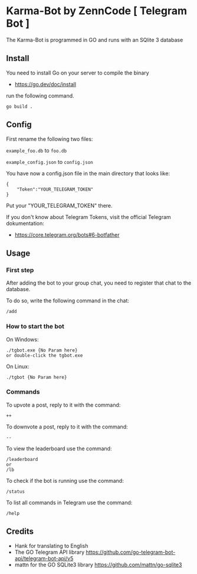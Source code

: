# Karma-Bot by ZennCode [ Telegram Bot ]

The Karma-Bot is programmed in  GO and runs with an SQlite 3 database

## Install 

You need to install Go on your server to compile the binary

- https://go.dev/doc/install

run the following command.
```
go build .
```

## Config

First rename the following two files: 

`example_foo.db` to `foo.db`

`example_config.json` to `config.json`

You have now a config.json file in the main directory that looks like:

```
{
	"Token":"YOUR_TELEGRAM_TOKEN"	
}
```
Put your "YOUR_TELEGRAM_TOKEN" there.

If you don't know about Telegram Tokens, visit the official Telegram dokumentation:

- https://core.telegram.org/bots#6-botfather


## Usage

### First step

After adding the bot to your group chat, you need to register that chat to the database.

To do so, write the following command in the chat:
```
/add
```
### How to start the bot

On Windows:
```
./tgbot.exe {No Param here}
or double-click the tgbot.exe
```
On Linux:
```
./tgbot {No Param here}
```

### Commands
To upvote a post, reply to it with the command:
```
++
```
To downvote a post, reply to it with the command:
```
--
```
To view the leaderboard use the command:
```
/leaderboard 
or 
/lb
```
To check if the bot is running use the command:
```
/status
```
To list all commands in Telegram use the command:
```
/help
```
## Credits

- Hank for translating to English
- The GO Telegram API library https://github.com/go-telegram-bot-api/telegram-bot-api/v5
- mattn for the GO SQLite3 library https://github.com/mattn/go-sqlite3



